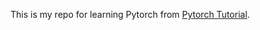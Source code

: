 This is my repo for learning Pytorch from [Pytorch Tutorial](https://pytorch.org/tutorials/beginner/basics/intro.html).
